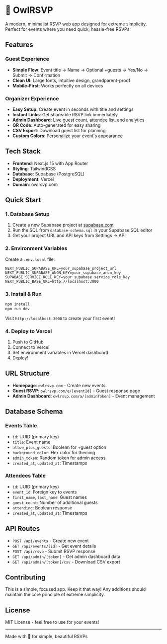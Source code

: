 # 🦉 OwlRSVP

A modern, minimalist RSVP web app designed for extreme simplicity. Perfect for events where you need quick, hassle-free RSVPs.

## Features

### Guest Experience
- **Simple Flow**: Event title → Name → Optional +guests → Yes/No → Submit → Confirmation
- **Clean UI**: Large fonts, intuitive design, grandparent-proof
- **Mobile-First**: Works perfectly on all devices

### Organizer Experience
- **Easy Setup**: Create event in seconds with title and settings
- **Instant Links**: Get shareable RSVP link immediately
- **Admin Dashboard**: Live guest count, attendee list, and analytics
- **QR Code**: Auto-generated for easy sharing
- **CSV Export**: Download guest list for planning
- **Custom Colors**: Personalize your event's appearance

## Tech Stack

- **Frontend**: Next.js 15 with App Router
- **Styling**: TailwindCSS
- **Database**: Supabase (PostgreSQL)
- **Deployment**: Vercel
- **Domain**: owlrsvp.com

## Quick Start

### 1. Database Setup

1. Create a new Supabase project at [supabase.com](https://supabase.com)
2. Run the SQL from `database-schema.sql` in your Supabase SQL editor
3. Get your project URL and API keys from Settings → API

### 2. Environment Variables

Create a `.env.local` file:

```env
NEXT_PUBLIC_SUPABASE_URL=your_supabase_project_url
NEXT_PUBLIC_SUPABASE_ANON_KEY=your_supabase_anon_key
SUPABASE_SERVICE_ROLE_KEY=your_supabase_service_role_key
NEXT_PUBLIC_BASE_URL=http://localhost:3000
```

### 3. Install & Run

```bash
npm install
npm run dev
```

Visit `http://localhost:3000` to create your first event!

### 4. Deploy to Vercel

1. Push to GitHub
2. Connect to Vercel
3. Set environment variables in Vercel dashboard
4. Deploy!

## URL Structure

- **Homepage**: `owlrsvp.com` - Create new events
- **Guest RSVP**: `owlrsvp.com/e/[eventId]` - Guest response page
- **Admin Dashboard**: `owlrsvp.com/a/[adminToken]` - Event management

## Database Schema

### Events Table
- `id`: UUID (primary key)
- `title`: Event name
- `allow_plus_guests`: Boolean for +guest option
- `background_color`: Hex color for theming
- `admin_token`: Random token for admin access
- `created_at`, `updated_at`: Timestamps

### Attendees Table
- `id`: UUID (primary key)
- `event_id`: Foreign key to events
- `first_name`, `last_name`: Guest names
- `guest_count`: Number of additional guests
- `attending`: Boolean response
- `created_at`, `updated_at`: Timestamps

## API Routes

- `POST /api/events` - Create new event
- `GET /api/events/[id]` - Get event details
- `POST /api/rsvp` - Submit RSVP response
- `GET /api/admin/[token]` - Get admin dashboard data
- `GET /api/admin/[token]/csv` - Download CSV export

## Contributing

This is a simple, focused app. Keep it that way! Any additions should maintain the core principle of extreme simplicity.

## License

MIT License - feel free to use for your events!

---

Made with 🦉 for simple, beautiful RSVPs